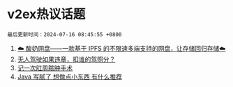 # v2ex热议话题

`最后更新时间：2024-07-16 08:45:55 +0800`

1. [☁️ 酸奶网盘——一款基于 IPFS 的不限速多端支持的网盘，让存储回归存储☁️](https://www.v2ex.com/t/1057302)
1. [无人驾驶如果违章，扣谁的驾照分？](https://www.v2ex.com/t/1057338)
1. [记一次肛周脓肿手术](https://www.v2ex.com/t/1057326)
1. [Java 写腻了 想做点小东西 有什么推荐](https://www.v2ex.com/t/1057336)


